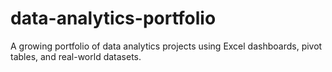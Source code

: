 # data-analytics-portfolio
A growing portfolio of data analytics projects using Excel dashboards, pivot tables, and real-world datasets.
